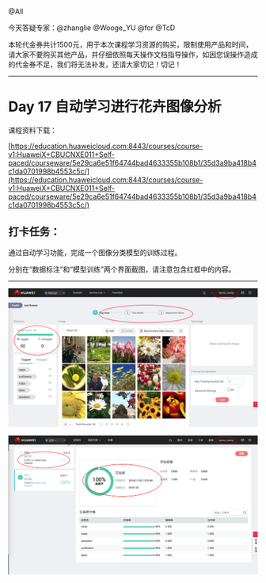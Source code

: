 @All

今天答疑专家：@zhanglie @Wooge_YU @for @TcD

本轮代金券共计1500元，用于本次课程学习资源的购买，限制使用产品和时间，请大家不要购买其他产品，并仔细依照每天操作文档指导操作，如因您误操作造成的代金券不足，我们将无法补发，还请大家切记！切记！

------------------

# Day 17 自动学习进行花卉图像分析

课程资料下载：

[https://education.huaweicloud.com:8443/courses/course-v1:HuaweiX+CBUCNXE011+Self-paced/courseware/5e29ca6e51f64744bad4633355b108b1/35d3a9ba418b4c1da0701998b4553c5c/](https://education.huaweicloud.com:8443/courses/course-v1:HuaweiX+CBUCNXE011+Self-paced/courseware/5e29ca6e51f64744bad4633355b108b1/35d3a9ba418b4c1da0701998b4553c5c/)

## 打卡任务：

通过自动学习功能，完成一个图像分类模型的训练过程。

分别在“数据标注”和“模型训练”两个界面截图，请注意包含红框中的内容。

----

![](https://raw.githubusercontent.com/latermonk/AI_21DAY/master/17/PNG/DAY1701.png)

![](https://raw.githubusercontent.com/latermonk/AI_21DAY/master/17/PNG/DAY1702.png)
